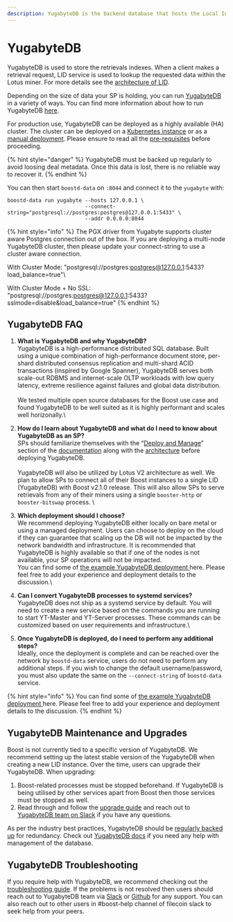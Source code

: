 ```yaml
---
description: YugabyteDB is the backend database that hosts the Local Index Directory
---
```


# YugabyteDB

YugabyteDB is used to store the retrievals indexes. When a client makes a retrieval request, LID service is used to lookup the requested data within the Lotus miner. For more details see the [architecture of LID](../boost-architecture/local-index-directory/).

Depending on the size of data your SP is holding, you can run [YugabyteDB](https://docs.yugabyte.com/preview/architecture/concepts/) in a variety of ways. You can find more information about how to run YugabyteDB [here](https://docs.yugabyte.com/preview/launch-and-manage/).

For production use, YugabyteDB can be deployed as a highly available (HA) cluster. The cluster can be deployed on a [Kubernetes instance](https://docs.yugabyte.com/preview/deploy/kubernetes/) or as a [manual deployment](https://docs.yugabyte.com/preview/deploy/manual-deployment/). Please ensure to read all the [pre-requisites](https://docs.yugabyte.com/preview/deploy/checklist/) before proceeding.

{% hint style="danger" %}
YugabyteDB must be backed up regularly to avoid loosing deal metadata. Once this data is lost, there is no reliable way to recover it.
{% endhint %}

You can then start `boostd-data` on `:8044` and connect it to the `yugabyte` with:

```
boostd-data run yugabyte --hosts 127.0.0.1 \
                         --connect-string="postgresql://postgres:postgres@127.0.0.1:5433" \
                         --addr 0.0.0.0:8044
```

{% hint style="info" %}
The PGX driver from Yugabyte supports cluster aware Postgres connection out of the box. If you are deploying a multi-node YugabyteDB cluster, then please update your connect-string to use a cluster aware connection.



With Cluster Mode: "postgresql://postgres:postgres@127.0.0.1:5433?load\_balance=true"\


With Cluster Mode + No SSL: "postgresql://postgres:postgres@127.0.0.1:5433?sslmode=disable\&load\_balance=true"
{% endhint %}

## YugabyteDB FAQ

1. **What is YugabyteDB and why YugabyteDB?**\
   YugabyteDB is a high-performance distributed SQL database. Built using a unique combination of high-performance document store, per-shard distributed consensus replication and multi-shard ACID transactions (inspired by Google Spanner), YugabyteDB serves both scale-out RDBMS and internet-scale OLTP workloads with low query latency, extreme resilience against failures and global data distribution.\
   \
   We tested multiple open source databases for the Boost use case and found YugabyteDB to be well suited as it is highly performant and scales well horizonally.\

2. **How do I learn about YugabyteDB and what do I need to know about YugabyteDB as an SP?**\
   SPs should familiarize themselves with the “[Deploy and Manage](https://docs.yugabyte.com/preview/launch-and-manage/)” section of the [documentation](https://docs.yugabyte.com/preview/) along with the [architecture](https://docs.yugabyte.com/preview/architecture/concepts/) before deploying YugabyteDB.\
   \
   YugabyteDB will also be utilized by Lotus V2 architecture as well. We plan to allow SPs to connect all of their Boost instances to a single LID (YugabyteDB) with Boost v2.1.0 release. This will also allow SPs to serve retrievals from any of their miners using a single `booster-http` or `booster-bitswap` process. \

3. **Which deployment should I choose?**\
   We recommend deploying YugabyteDB either locally on bare metal or using a managed deployment. Users can choose to deploy on the cloud if they can guarantee that scaling up the DB will not be impacted by the network bandwidth and infrastructure. It is recommended that YugabyteDB is highly available so that if one of the nodes is not available, your SP operations will not be impacted.\
   You can find some of [the example YugabyteDB deployment ](https://github.com/filecoin-project/boost/discussions/1797)here. Please feel free to add your experience and deployment details to the discussion.\

4. **Can I convert YugabyteDB processes to systemd services?**\
   YugabyteDB does not ship as a systemd service by default. You will need to create a new service based on the commands you are running to start YT-Master and YT-Server processes. These commands can be customized based on user requirements and infrastructure.\

5. **Once YugabyteDB is deployed, do I need to perform any additional steps?**\
   Ideally, once the deployment is complete and can be reached over the network by `boostd-data` service, users do not need to perform any additional steps. If you wish to change the default username/password, you must also update the same on the `--connect-string` of `boostd-data` service.

{% hint style="info" %}
You can find some of [the example YugabyteDB deployment ](https://github.com/filecoin-project/boost/discussions/1797)here. Please feel free to add your experience and deployment details to the discussion.
{% endhint %}

## YugabyteDB Maintenance and Upgrades

Boost is not currently tied to a specific version of YugabyteDB. We recommend setting up the latest stable version of the YugabyteDB when creating a new LID instance. Over the time, users can upgrade their YugabyteDB. When upgrading:

1. Boost-related processes must be stopped beforehand. If YugabyteDB is being utilised by other services apart from Boost then those services must be stopped as well.
2. Read through and follow the [upgrade guide](https://docs.yugabyte.com/preview/manage/upgrade-deployment/) and reach out to [YugabyteDB team on Slack](https://communityinviter.com/apps/yugabyte-db/register) if you have any questions.

As per the industry best practices, YugabyteDB should be [regularly backed up](https://docs.yugabyte.com/preview/manage/backup-restore/) for redundancy. Check out [YugabyteDB docs](https://docs.yugabyte.com/preview/) if you need any help with management of the database.

## YugabyteDB Troubleshooting

If you require help with YugabyteDB, we recommend checking out the [troubleshooting guide](https://docs.yugabyte.com/preview/troubleshoot/). If the problems is not resolved then users should reach out to YugabyteDB team via [Slack](https://communityinviter.com/apps/yugabyte-db/register) or [Github](https://github.com/yugabyte/yugabyte-db) for any support. You can also reach out to other users in #boost-help channel of filecoin slack to seek help from your peers.
